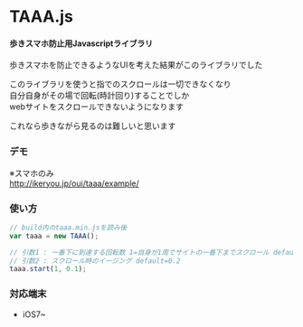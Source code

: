 TAAA.js
========

#### 歩きスマホ防止用Javascriptライブラリ ####
歩きスマホを防止できるようなUIを考えた結果がこのライブラリでした

このライブラリを使うと指でのスクロールは一切できなくなり<br>
自分自身がその場で回転(時計回り)することでしか<br>
webサイトをスクロールできないようになります

これなら歩きながら見るのは難しいと思います

### デモ ###
※スマホのみ<br>
http://ikeryou.jp/oui/taaa/example/

### 使い方 ###
```javascript
// build内のtaaa.min.jsを読み後
var taaa = new TAAA();

// 引数1 : 一番下に到達する回転数 1=自身が1周でサイトの一番下までスクロール default=1
// 引数2 : スクロール時のイージング default=0.2
taaa.start(1, 0.1);
```
### 対応端末 ###
* iOS7~
